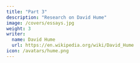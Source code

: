 ```yaml
---
title: "Part 3"
description: "Research on David Hume"
image: /covers/essays.jpg
weight: 3
writer:
  name: David Hume
  url: https://en.wikipedia.org/wiki/David_Hume
icon: /avatars/hume.png
---
```

